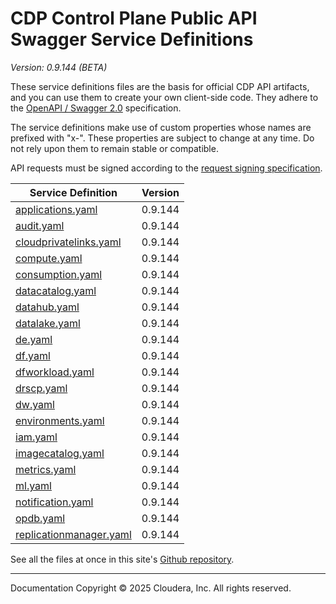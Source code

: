 # CDP Control Plane Public API Swagger Service Definitions

*Version: 0.9.144 (BETA)*

These service definitions files are the basis for official CDP API artifacts,
and you can use them to create your own client-side code. They adhere to the
[OpenAPI / Swagger 2.0](https://swagger.io/specification/v2/) specification.

The service definitions make use of custom properties whose names are prefixed
with "x-". These properties are subject to change at any time. Do not rely upon
them to remain stable or compatible.

API requests must be signed according to the
[request signing specification](request_signing.md).

| Service Definition | Version |
| --- | --- |
| [applications.yaml](./applications.yaml) | 0.9.144 |
| [audit.yaml](./audit.yaml) | 0.9.144 |
| [cloudprivatelinks.yaml](./cloudprivatelinks.yaml) | 0.9.144 |
| [compute.yaml](./compute.yaml) | 0.9.144 |
| [consumption.yaml](./consumption.yaml) | 0.9.144 |
| [datacatalog.yaml](./datacatalog.yaml) | 0.9.144 |
| [datahub.yaml](./datahub.yaml) | 0.9.144 |
| [datalake.yaml](./datalake.yaml) | 0.9.144 |
| [de.yaml](./de.yaml) | 0.9.144 |
| [df.yaml](./df.yaml) | 0.9.144 |
| [dfworkload.yaml](./dfworkload.yaml) | 0.9.144 |
| [drscp.yaml](./drscp.yaml) | 0.9.144 |
| [dw.yaml](./dw.yaml) | 0.9.144 |
| [environments.yaml](./environments.yaml) | 0.9.144 |
| [iam.yaml](./iam.yaml) | 0.9.144 |
| [imagecatalog.yaml](./imagecatalog.yaml) | 0.9.144 |
| [metrics.yaml](./metrics.yaml) | 0.9.144 |
| [ml.yaml](./ml.yaml) | 0.9.144 |
| [notification.yaml](./notification.yaml) | 0.9.144 |
| [opdb.yaml](./opdb.yaml) | 0.9.144 |
| [replicationmanager.yaml](./replicationmanager.yaml) | 0.9.144 |

See all the files at once in this site's
[Github repository](https://github.com/cloudera/cdp-dev-docs/tree/master/api-docs/swagger).

----

Documentation Copyright © 2025 Cloudera, Inc. All rights reserved.

